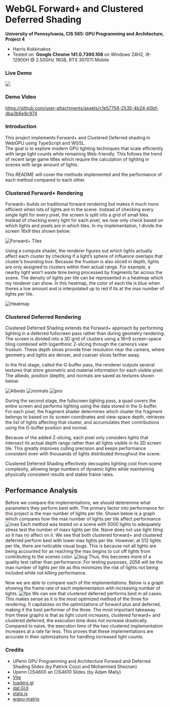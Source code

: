 WebGL Forward+ and Clustered Deferred Shading
======================

**University of Pennsylvania, CIS 565: GPU Programming and Architecture, Project 4**

* Harris Kokkinakos
* Tested on: **Google Chrome 141.0.7390.108** on
  Windows 24H2, i9-12900H @ 2.50GHz 16GB, RTX 3070TI Mobile

### Live Demo

[![](img/thumb.png)](http://TODO.github.io/Project4-WebGPU-Forward-Plus-and-Clustered-Deferred)

### Demo Video

https://github.com/user-attachments/assets/c1e57756-2535-4b24-b5bf-dba3b6e8c974

### Introduction

This project implements Forward+ and Clustered Deferred shading in WebGPU using TypeScript and WGSL.  
The goal is to explore modern GPU lighting techniques that scale efficiently with large light counts while remaining Web-friendly. This follows the trend of recent large game titles which require the calculation of lighitng in scenes with large amount of lights.

This README will cover the methods implemented and the performance of each method compared to each other. 

### Clustered Forward+ Rendering

Forward+ builds on traditional forward rendering but makes it much more efficient when lots of lights are in the scene. Instead of checking every single light for every pixel, the screen is split into a grid of small tiles. Instead of checking every light for each pixel, we now only check based on which lights and pixels are in which tiles. In my implementation, I divide the screen 16x9 tiles shown below:

![Forward+ Tiles](img/tiles.png)

Using a compute shader, the renderer figures out which lights actually affect each cluster by checking if a light’s sphere of influence overlaps that cluster’s bounding box. Because the frustum is also sliced in depth, lights are only assigned to clusters within their actual range. For example, a nearby light won’t waste time being processed by fragments far across the scene. The density of lights per tile can be represented in a heatmap which my renderer can show. In this heatmap, the color of each tile is blue when theres a low amount and is interpolated up to red if its at the max number of lights per tile.

![Heatmap](img/heatmap.png)

### Clustered Deferred Rendering

Clustered Deferred Shading extends the Forward+ approach by performing lighting in a deferred fullscreen pass rather than during geometry rendering. The screen is divided into a 3D grid of clusters using a 16×9 screen-space tiling combined with logarithmic Z-slicing through the camera’s view frustum. These depth slices provide finer resolution near the camera, where geometry and lights are denser, and coarser slices farther away.

In the first stage, called the G-buffer pass, the renderer outputs several textures that store geometric and material information for each visible pixel. The albedo, position (depth), and normals are saved as textures shown below:

![Albedo](img/albedo.png)
![normals](img/normal.png)
![pos](img/position.png)

During the second stage, the fullscreen lighting pass, a quad covers the entire screen and performs lighting using the data stored in the G-buffer. For each pixel, the fragment shader determines which cluster the fragment belongs to based on its screen coordinates and view-space depth, retrieves the list of lights affecting that cluster, and accumulates their contributions using the G-buffer position and normal.

Because of the added Z-slicing, each pixel only considers lights that intersect its actual depth range rather than all lights visible in its 2D screen tile. This greatly improves culling precision and keeps performance consistent even with thousands of lights distributed throughout the scene.

Clustered Deferred Shading effectively decouples lighting cost from scene complexity, allowing large numbers of dynamic lights while maintaining physically consistent results and stable frame rates.

## Performance Analysis

Before we compare the implementations, we should deteremine what parameters they perform best with. The primary factor into performance for this project is the max number of lights per tile. Shown below is a graph which compares how the max number of lights per tile affect performance
![max](img/lightspertile.png)
Each method was tested on a scene with 5000 lights to adequately stress test the number of maxx lights per tile. Naive does not use light tiling so it has no affect on it. We see that both clustered forward+ and clustered deferred perform best with lower max lights per tile. However, at 512 lights per tile, there are noticable visual bugs. This is because not all lights are being accounted for as reaching the max begins to cut off lights from contributing to the scenes color. 
![bug](img/visualbug.png)
Thus, this becomes more of a quality test rather than performance. For testing purposes, 2058 will be the max number of lights per tile as this minimizes the risk of lights not being included while not killing performance. 

Now we are able to compare each of the implementations. Below is a graph showing the frame rate of each implementation with increasing number of lights. 
![fps](img/lightcount.png)
We can see that clustered deferred performs best in all cases. This makes sense as it is the most optimized method of the three for rendering. It capitalizes on the optimizations of forward plus and deferred, making it the best performer of the three. The most important takeaway from these graphs is that as light count increases, clustered forward+ and clustered deferred, the execution time does not increase drastically. Compared to naive, the execution time of the two clustered implementation increases at a rate far less. This proves that these implementations are accurate in their optimizations for handling increased light counts.

### Credits

- UPenn GPU Programming and Architecture Forward and Deferred Shading Slides (by Patrick Cozzi and Mohammed Sheznan)
- Upenn CIS4600 an CIS4610 Slides (by Adam Mally)
- [Vite](https://vitejs.dev/)
- [loaders.gl](https://loaders.gl/)
- [dat.GUI](https://github.com/dataarts/dat.gui)
- [stats.js](https://github.com/mrdoob/stats.js)
- [wgpu-matrix](https://github.com/greggman/wgpu-matrix)
